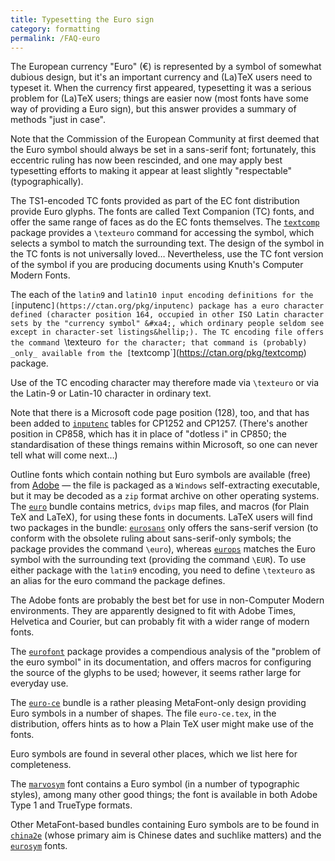 ```yaml
---
title: Typesetting the Euro sign
category: formatting
permalink: /FAQ-euro
---
```


The European currency "Euro" (€) is represented by a symbol
of somewhat dubious design, but it's an important currency and
(La)TeX users need to typeset it.  When the currency first appeared,
typesetting it was a serious problem for (La)TeX users; things are
easier now (most fonts have some way of providing a Euro sign), but
this answer provides a summary of methods "just in case".

Note that the Commission of the European Community at first deemed
that the Euro symbol should always be set in a sans-serif font;
fortunately, this eccentric ruling has now been rescinded, and one may
apply best typesetting efforts to making it appear at least slightly
"respectable" (typographically).

The TS1-encoded TC fonts provided as part of the EC font
distribution provide Euro glyphs.  The fonts are called Text Companion
(TC) fonts, and offer the same range
of faces as do the EC fonts themselves.  The
[`textcomp`](https://ctan.org/pkg/textcomp) package provides a `\texteuro` command for
accessing the symbol, which selects a symbol to match the surrounding
text.  The design of the symbol in the TC fonts is not
universally loved&hellip;
Nevertheless, use the TC font version of the symbol if you are
producing documents using Knuth's Computer Modern Fonts.

The each of the `latin9` and `latin10 input encoding
definitions for the [`inputenc`](https://ctan.org/pkg/inputenc) package has a euro character
defined (character position 164, occupied in other ISO Latin
character sets by the "currency symbol" &#xa4;, which
ordinary people seldom see except in character-set listings&hellip;).
The TC encoding file offers the command `\texteuro` for the
character; that command is (probably) _only_ available from the
[`textcomp`](https://ctan.org/pkg/textcomp) package.

Use of the TC encoding character may therefore made via
`\texteuro` or via the Latin-9 or Latin-10 character in ordinary
text.

Note that there is a Microsoft code page position (128), too, and that has
been added to [`inputenc`](https://ctan.org/pkg/inputenc) tables for CP1252 and
CP1257.  (There's another position in CP858, which has
it in place of "dotless i" in CP850; the standardisation of
these things remains within Microsoft, so one can never tell what will
come next&hellip;)

Outline fonts which contain nothing but Euro symbols are available
(free) from
[Adobe](ftp://ftp.adobe.com/pub/adobe/type/win/all/eurofont.exe)&nbsp;&mdash;
the file is packaged as a `Windows` self-extracting
executable, but it may be decoded as a `zip` format archive
on other operating systems.
The [`euro`](https://ctan.org/pkg/euro) bundle contains metrics, `dvips` map
files, and macros (for Plain TeX and LaTeX), for using these
fonts in documents.  LaTeX users will find two packages in the
bundle: [`eurosans`](https://ctan.org/pkg/eurosans) only offers the sans-serif version (to
conform with the obsolete ruling about sans-serif-only symbols; the
package provides the
command `\euro`), whereas [`europs`](https://ctan.org/pkg/europs) matches the Euro symbol
with the surrounding text (providing the command `\EUR`).  To use
either package
with the `latin9` encoding, you need to define `\texteuro`
as an alias for the euro command the package defines.

The Adobe fonts are probably the best bet for use in non-Computer
Modern environments.  They are apparently designed to fit with Adobe
Times, Helvetica and Courier, but can probably fit with a wider range
of modern fonts.

The [`eurofont`](https://ctan.org/pkg/eurofont) package provides a compendious analysis of the
"problem of the euro symbol" in its documentation, and offers macros
for configuring the source of the glyphs to be used; however, it seems
rather large for everyday use.

The [`euro-ce`](https://ctan.org/pkg/euro-ce) bundle is a rather pleasing MetaFont-only design
providing Euro symbols in a number of shapes.  The file
`euro-ce.tex`, in the distribution, offers hints as to how a
Plain TeX user might make use of the fonts.

Euro symbols are found in several other places, which we list here for
completeness.

The [`marvosym`](https://ctan.org/pkg/marvosym) font contains a Euro symbol (in a number of
typographic styles), among many other good things; the font is
available in both Adobe Type 1 and TrueType formats.

Other MetaFont-based bundles containing Euro symbols are to be found in
[`china2e`](https://ctan.org/pkg/china2e) (whose primary aim is Chinese dates and suchlike
matters) and the [`eurosym`](https://ctan.org/pkg/eurosym) fonts.

